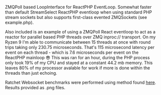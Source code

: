 ZMQPoll based LoopInterface for ReactPHP EventLoop. Somewhat faster than default StreamSelect ReactPHP eventloop when using standard PHP stream sockets but also supports first-class evented ZMQSockets (see example.php).

Also included is an example of using a ZMQPoll React eventloop to act as a reactor for parallel based PHP threads over ZMQ inproc:// transport. On my Ryzen 9 I'm able to communicate between 15 threads at once with round trips taking only 230.75 microseconds. That's 115 microsecond latency per event on each thread - which is 7.6 microseconds per event on the ReactPHP mainloop 😎 This was ran for an hour, during the PHP process only took 19% of my CPU and stayed at a constant 44.2 mb memory. This leaves 80% of my processor avalable for work if more is done within the threads than just echoing.

Ratchet Websocket benchmarks were performed using method found [here](https://github.com/matttomasetti/PHP-Ratchet_Websocket-Benchmark-Server). Results provided as .png files.
